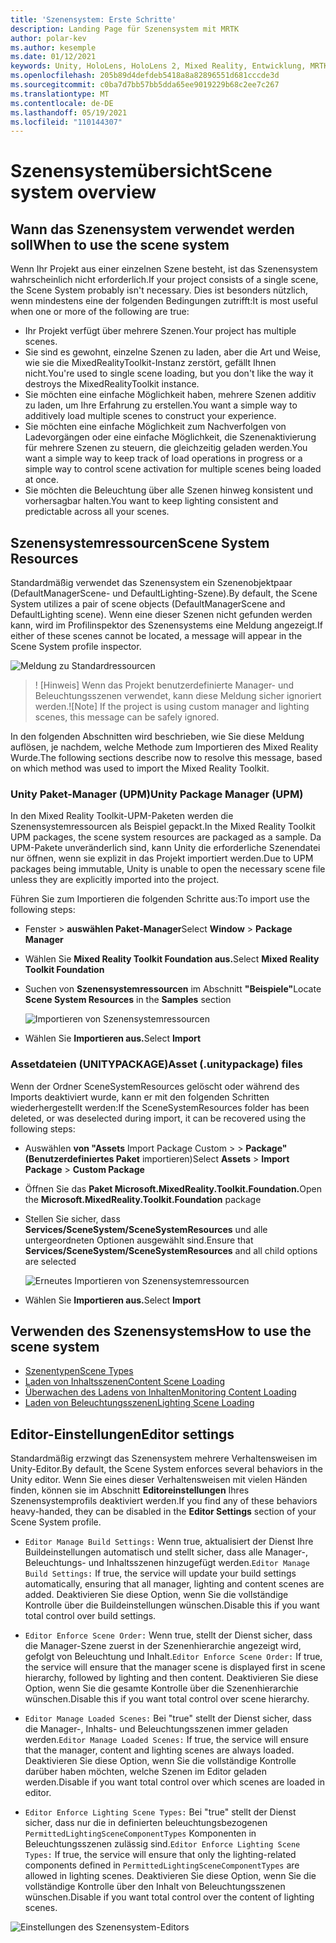 ```yaml
---
title: 'Szenensystem: Erste Schritte'
description: Landing Page für Szenensystem mit MRTK
author: polar-kev
ms.author: kesemple
ms.date: 01/12/2021
keywords: Unity, HoloLens, HoloLens 2, Mixed Reality, Entwicklung, MRTK,
ms.openlocfilehash: 205b89d4defdeb5418a8a82896551d681cccde3d
ms.sourcegitcommit: c0ba7d7bb57bb5dda65ee9019229b68c2ee7c267
ms.translationtype: MT
ms.contentlocale: de-DE
ms.lasthandoff: 05/19/2021
ms.locfileid: "110144307"
---
```

# <a name="scene-system-overview"></a><span data-ttu-id="21c2c-104">Szenensystemübersicht</span><span class="sxs-lookup"><span data-stu-id="21c2c-104">Scene system overview</span></span>

## <a name="when-to-use-the-scene-system"></a><span data-ttu-id="21c2c-105">Wann das Szenensystem verwendet werden soll</span><span class="sxs-lookup"><span data-stu-id="21c2c-105">When to use the scene system</span></span>

<span data-ttu-id="21c2c-106">Wenn Ihr Projekt aus einer einzelnen Szene besteht, ist das Szenensystem wahrscheinlich nicht erforderlich.</span><span class="sxs-lookup"><span data-stu-id="21c2c-106">If your project consists of a single scene, the Scene System probably isn't necessary.</span></span> <span data-ttu-id="21c2c-107">Dies ist besonders nützlich, wenn mindestens eine der folgenden Bedingungen zutrifft:</span><span class="sxs-lookup"><span data-stu-id="21c2c-107">It is most useful when one or more of the following are true:</span></span>

- <span data-ttu-id="21c2c-108">Ihr Projekt verfügt über mehrere Szenen.</span><span class="sxs-lookup"><span data-stu-id="21c2c-108">Your project has multiple scenes.</span></span>
- <span data-ttu-id="21c2c-109">Sie sind es gewohnt, einzelne Szenen zu laden, aber die Art und Weise, wie sie die MixedRealityToolkit-Instanz zerstört, gefällt Ihnen nicht.</span><span class="sxs-lookup"><span data-stu-id="21c2c-109">You're used to single scene loading, but you don't like the way it destroys the MixedRealityToolkit instance.</span></span>
- <span data-ttu-id="21c2c-110">Sie möchten eine einfache Möglichkeit haben, mehrere Szenen additiv zu laden, um Ihre Erfahrung zu erstellen.</span><span class="sxs-lookup"><span data-stu-id="21c2c-110">You want a simple way to additively load multiple scenes to construct your experience.</span></span>
- <span data-ttu-id="21c2c-111">Sie möchten eine einfache Möglichkeit zum Nachverfolgen von Ladevorgängen oder eine einfache Möglichkeit, die Szenenaktivierung für mehrere Szenen zu steuern, die gleichzeitig geladen werden.</span><span class="sxs-lookup"><span data-stu-id="21c2c-111">You want a simple way to keep track of load operations in progress or a simple way to control scene activation for multiple scenes being loaded at once.</span></span>
- <span data-ttu-id="21c2c-112">Sie möchten die Beleuchtung über alle Szenen hinweg konsistent und vorhersagbar halten.</span><span class="sxs-lookup"><span data-stu-id="21c2c-112">You want to keep lighting consistent and predictable across all your scenes.</span></span>

## <a name="scene-system-resources"></a><span data-ttu-id="21c2c-113">Szenensystemressourcen</span><span class="sxs-lookup"><span data-stu-id="21c2c-113">Scene System Resources</span></span>

<span data-ttu-id="21c2c-114">Standardmäßig verwendet das Szenensystem ein Szenenobjektpaar (DefaultManagerScene- und DefaultLighting-Szene).</span><span class="sxs-lookup"><span data-stu-id="21c2c-114">By default, the Scene System utilizes a pair of scene objects (DefaultManagerScene and DefaultLighting scene).</span></span> <span data-ttu-id="21c2c-115">Wenn eine dieser Szenen nicht gefunden werden kann, wird im Profilinspektor des Szenensystems eine Meldung angezeigt.</span><span class="sxs-lookup"><span data-stu-id="21c2c-115">If either of these scenes cannot be located, a message will appear in the Scene System profile inspector.</span></span>

![Meldung zu Standardressourcen](../images/scene-system/DefaultResourcesMessage.png)

><span data-ttu-id="21c2c-117">! [Hinweis] Wenn das Projekt benutzerdefinierte Manager- und Beleuchtungsszenen verwendet, kann diese Meldung sicher ignoriert werden.</span><span class="sxs-lookup"><span data-stu-id="21c2c-117">![Note] If the project is using custom manager and lighting scenes, this message can be safely ignored.</span></span>

<span data-ttu-id="21c2c-118">In den folgenden Abschnitten wird beschrieben, wie Sie diese Meldung auflösen, je nachdem, welche Methode zum Importieren des Mixed Reality Wurde.</span><span class="sxs-lookup"><span data-stu-id="21c2c-118">The following sections describe now to resolve this message, based on which method was used to import the Mixed Reality Toolkit.</span></span>

### <a name="unity-package-manager-upm"></a><span data-ttu-id="21c2c-119">Unity Paket-Manager (UPM)</span><span class="sxs-lookup"><span data-stu-id="21c2c-119">Unity Package Manager (UPM)</span></span>

<span data-ttu-id="21c2c-120">In den Mixed Reality Toolkit-UPM-Paketen werden die Szenensystemressourcen als Beispiel gepackt.</span><span class="sxs-lookup"><span data-stu-id="21c2c-120">In the Mixed Reality Toolkit UPM packages, the scene system resources are packaged as a sample.</span></span> <span data-ttu-id="21c2c-121">Da UPM-Pakete unveränderlich sind, kann Unity die erforderliche Szenendatei nur öffnen, wenn sie explizit in das Projekt importiert werden.</span><span class="sxs-lookup"><span data-stu-id="21c2c-121">Due to UPM packages being immutable, Unity is unable to open the necessary scene file unless they are explicitly imported into the project.</span></span>

<span data-ttu-id="21c2c-122">Führen Sie zum Importieren die folgenden Schritte aus:</span><span class="sxs-lookup"><span data-stu-id="21c2c-122">To import use the following steps:</span></span>

- <span data-ttu-id="21c2c-123">Fenster   >  **auswählen Paket-Manager**</span><span class="sxs-lookup"><span data-stu-id="21c2c-123">Select **Window** > **Package Manager**</span></span>
- <span data-ttu-id="21c2c-124">Wählen Sie **Mixed Reality Toolkit Foundation aus.**</span><span class="sxs-lookup"><span data-stu-id="21c2c-124">Select **Mixed Reality Toolkit Foundation**</span></span>
- <span data-ttu-id="21c2c-125">Suchen von **Szenensystemressourcen** im Abschnitt **"Beispiele"**</span><span class="sxs-lookup"><span data-stu-id="21c2c-125">Locate **Scene System Resources** in the **Samples** section</span></span>

  ![Importieren von Szenensystemressourcen](../images/scene-system/UpmImportSceneSystemResources.png)

- <span data-ttu-id="21c2c-127">Wählen Sie **Importieren aus.**</span><span class="sxs-lookup"><span data-stu-id="21c2c-127">Select **Import**</span></span>

### <a name="asset-unitypackage-files"></a><span data-ttu-id="21c2c-128">Assetdateien (UNITYPACKAGE)</span><span class="sxs-lookup"><span data-stu-id="21c2c-128">Asset (.unitypackage) files</span></span>

<span data-ttu-id="21c2c-129">Wenn der Ordner SceneSystemResources gelöscht oder während des Imports deaktiviert wurde, kann er mit den folgenden Schritten wiederhergestellt werden:</span><span class="sxs-lookup"><span data-stu-id="21c2c-129">If the SceneSystemResources folder has been deleted, or was deselected during import, it can be recovered using the following steps:</span></span>

- <span data-ttu-id="21c2c-130">Auswählen **von "Assets** Import Package Custom  >    >  **Package" (Benutzerdefiniertes Paket** importieren)</span><span class="sxs-lookup"><span data-stu-id="21c2c-130">Select **Assets** > **Import Package** > **Custom Package**</span></span>
- <span data-ttu-id="21c2c-131">Öffnen Sie das **Paket Microsoft.MixedReality.Toolkit.Foundation.**</span><span class="sxs-lookup"><span data-stu-id="21c2c-131">Open the **Microsoft.MixedReality.Toolkit.Foundation** package</span></span>
- <span data-ttu-id="21c2c-132">Stellen Sie sicher, dass **Services/SceneSystem/SceneSystemResources** und alle untergeordneten Optionen ausgewählt sind.</span><span class="sxs-lookup"><span data-stu-id="21c2c-132">Ensure that **Services/SceneSystem/SceneSystemResources** and all child options are selected</span></span>

  ![Erneutes Importieren von Szenensystemressourcen](../images/scene-system/ReimportSceneSystemResources.png)

- <span data-ttu-id="21c2c-134">Wählen Sie **Importieren aus.**</span><span class="sxs-lookup"><span data-stu-id="21c2c-134">Select **Import**</span></span>

## <a name="how-to-use-the-scene-system"></a><span data-ttu-id="21c2c-135">Verwenden des Szenensystems</span><span class="sxs-lookup"><span data-stu-id="21c2c-135">How to use the scene system</span></span>

- [<span data-ttu-id="21c2c-136">Szenentypen</span><span class="sxs-lookup"><span data-stu-id="21c2c-136">Scene Types</span></span>](scene-system-scene-types.md)
- [<span data-ttu-id="21c2c-137">Laden von Inhaltsszenen</span><span class="sxs-lookup"><span data-stu-id="21c2c-137">Content Scene Loading</span></span>](scene-system-content-loading.md)
- [<span data-ttu-id="21c2c-138">Überwachen des Ladens von Inhalten</span><span class="sxs-lookup"><span data-stu-id="21c2c-138">Monitoring Content Loading</span></span>](scene-system-load-progress.md)
- [<span data-ttu-id="21c2c-139">Laden von Beleuchtungsszenen</span><span class="sxs-lookup"><span data-stu-id="21c2c-139">Lighting Scene Loading</span></span>](scene-system-lighting-scenes.md)

## <a name="editor-settings"></a><span data-ttu-id="21c2c-140">Editor-Einstellungen</span><span class="sxs-lookup"><span data-stu-id="21c2c-140">Editor settings</span></span>

<span data-ttu-id="21c2c-141">Standardmäßig erzwingt das Szenensystem mehrere Verhaltensweisen im Unity-Editor.</span><span class="sxs-lookup"><span data-stu-id="21c2c-141">By default, the Scene System enforces several behaviors in the Unity editor.</span></span> <span data-ttu-id="21c2c-142">Wenn Sie eines dieser Verhaltensweisen mit vielen Händen finden, können sie im Abschnitt **Editoreinstellungen** Ihres Szenensystemprofils deaktiviert werden.</span><span class="sxs-lookup"><span data-stu-id="21c2c-142">If you find any of these behaviors heavy-handed, they can be disabled in the **Editor Settings** section of your Scene System profile.</span></span>

- <span data-ttu-id="21c2c-143">`Editor Manage Build Settings:` Wenn true, aktualisiert der Dienst Ihre Buildeinstellungen automatisch und stellt sicher, dass alle Manager-, Beleuchtungs- und Inhaltsszenen hinzugefügt werden.</span><span class="sxs-lookup"><span data-stu-id="21c2c-143">`Editor Manage Build Settings:` If true, the service will update your build settings automatically, ensuring that all manager, lighting and content scenes are added.</span></span> <span data-ttu-id="21c2c-144">Deaktivieren Sie diese Option, wenn Sie die vollständige Kontrolle über die Buildeinstellungen wünschen.</span><span class="sxs-lookup"><span data-stu-id="21c2c-144">Disable this if you want total control over build settings.</span></span>

- <span data-ttu-id="21c2c-145">`Editor Enforce Scene Order:` Wenn true, stellt der Dienst sicher, dass die Manager-Szene zuerst in der Szenenhierarchie angezeigt wird, gefolgt von Beleuchtung und Inhalt.</span><span class="sxs-lookup"><span data-stu-id="21c2c-145">`Editor Enforce Scene Order:` If true, the service will ensure that the manager scene is displayed first in scene hierarchy, followed by lighting and then content.</span></span> <span data-ttu-id="21c2c-146">Deaktivieren Sie diese Option, wenn Sie die gesamte Kontrolle über die Szenenhierarchie wünschen.</span><span class="sxs-lookup"><span data-stu-id="21c2c-146">Disable this if you want total control over scene hierarchy.</span></span>

- <span data-ttu-id="21c2c-147">`Editor Manage Loaded Scenes:` Bei "true" stellt der Dienst sicher, dass die Manager-, Inhalts- und Beleuchtungsszenen immer geladen werden.</span><span class="sxs-lookup"><span data-stu-id="21c2c-147">`Editor Manage Loaded Scenes:` If true, the service will ensure that the manager, content and lighting scenes are always loaded.</span></span> <span data-ttu-id="21c2c-148">Deaktivieren Sie diese Option, wenn Sie die vollständige Kontrolle darüber haben möchten, welche Szenen im Editor geladen werden.</span><span class="sxs-lookup"><span data-stu-id="21c2c-148">Disable if you want total control over which scenes are loaded in editor.</span></span>

- <span data-ttu-id="21c2c-149">`Editor Enforce Lighting Scene Types:` Bei "true" stellt der Dienst sicher, dass nur die in definierten beleuchtungsbezogenen `PermittedLightingSceneComponentTypes` Komponenten in Beleuchtungsszenen zulässig sind.</span><span class="sxs-lookup"><span data-stu-id="21c2c-149">`Editor Enforce Lighting Scene Types:` If true, the service will ensure that only the lighting-related components defined in `PermittedLightingSceneComponentTypes` are allowed in lighting scenes.</span></span> <span data-ttu-id="21c2c-150">Deaktivieren Sie diese Option, wenn Sie die vollständige Kontrolle über den Inhalt von Beleuchtungsszenen wünschen.</span><span class="sxs-lookup"><span data-stu-id="21c2c-150">Disable if you want total control over the content of lighting scenes.</span></span>

![Einstellungen des Szenensystem-Editors](../images/scene-system/MRTK_SceneSystemProfileEditorSettings.PNG)
